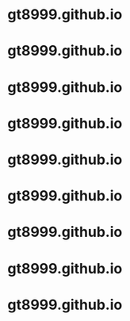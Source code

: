 # gt8999.github.io
# gt8999.github.io
# gt8999.github.io
# gt8999.github.io
# gt8999.github.io
# gt8999.github.io
# gt8999.github.io
# gt8999.github.io
# gt8999.github.io
